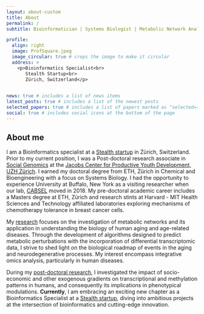 ```yaml
---
layout: about-custom
title: About
permalink: /
subtitle: Bioinformatician | Systems Biologist | Metabolic Network Analyst 

profile:
  align: right
  image: ProfSquare.jpeg
  image_circular: true # crops the image to make it circular
  address: >
    <p>Bioinformatics Specialist<br>
       Stealth Startup<br>
       Zürich, Switzerland</p>
    

news: true # includes a list of news items
latest_posts: true # includes a list of the newest posts
selected_papers: true # includes a list of papers marked as "selected={true}"
social: true # includes social icons at the bottom of the page
---
```

## About me
I am a Bioinformatics specialist at a [Stealth startup](https://nextwellapp.com) in Zürich, Switzerland. Prior to my current position, I was a Post-doctoral research associate in [Social Genomics](https://www.jacobscenter.uzh.ch/en/research/social_genomics.html) at the [Jacobs Center for Productive Youth Development, UZH Zürich](https://www.jacobscenter.uzh.ch/en.html). I earned my doctoral degree from ETH, Zürich in Chemical and Bioengineering with a focus on Systems Biology. I had the opportunity to experience University at Buffalo, New York as a visiting researcher when our lab, [CABSEL](https://engineering.buffalo.edu/chemical-biological/people/faculty-directory/core.host.html/content/shared/engineering/chemical-biological/profiles/faculty/gunawan-rudiyanto.detail.html) moved in 2018. My pre-doctoral academic career includes a Masters degree at ETH, Zürich and research stints at Harvard - MIT Health Sciences and Technology affiliated laboratories exploring mechanisms of chemotherapy tolerance in breast cancer cells. 

My <a href="{{ '/research/' | relative_url }}">research</a> focuses on the investigation of metabolic networks and its application in understanding the biology of human aging and age-related diseases. Through the development of algorithms designed to predict metabolic perturbations with the incorporation of differential transcriptomic data, I strive to shed light on the biological roadmap of events in the aging and neurodegenerative processes. My interest encompass integrative omics analysis, particularly in human diseases.

During my <a href="{{ '/research/social_genomics/' | relative_url }}">post-doctoral research</a>, I investigated the impact of socio-economic and other exogenous gradients on transcriptional and methylation patterns in humans, and consequently its implications in phenotypical modulations. **Currently**, I am embracing an exciting new chapter as a Bioinformatics Specialist at a [Stealth startup](https://nextwellapp.com), diving into ambitious projects at the intersection of bioinformatics and cutting-edge innovation.